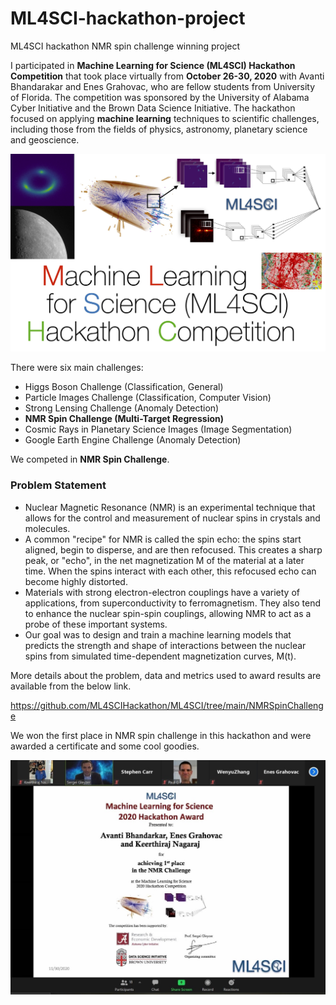 # ML4SCI-hackathon-project
 ML4SCI hackathon NMR spin challenge winning project 

I participated in **Machine Learning for Science (ML4SCI) Hackathon Competition** that took place virtually from **October 26-30, 2020** with Avanti Bhandarakar and Enes Grahovac, who are fellow students from University of Florida. The competition was sponsored by the University of Alabama Cyber Initiative and the Brown Data Science Initiative. The hackathon focused on applying **machine learning** techniques to scientific challenges, including those from the fields of physics, astronomy, planetary science and geoscience.

![ML4SCI Logo](ML4SCI.jpg)

There were six main challenges:

* Higgs Boson Challenge (Classification, General)
* Particle Images Challenge (Classification, Computer Vision)
* Strong Lensing Challenge (Anomaly Detection)
* **NMR Spin Challenge (Multi-Target Regression)**
* Cosmic Rays in Planetary Science Images (Image Segmentation)
* Google Earth Engine Challenge (Anomaly Detection)

We competed in **NMR Spin Challenge**. 

### Problem Statement

- Nuclear Magnetic Resonance (NMR) is an experimental technique that allows for the control and measurement of nuclear spins in crystals and molecules.
- A common "recipe" for NMR is called the spin echo: the spins start aligned, begin to disperse, and are then refocused. This creates a sharp peak, or "echo", in the net magnetization M of the material at a later time. When the spins interact with each other, this refocused echo can become highly distorted.
- Materials with strong electron-electron couplings have a variety of applications, from superconductivity to ferromagnetism. They also tend to enhance the nuclear spin-spin couplings, allowing NMR to act as a probe of these important systems.
- Our goal was to design and train a machine learning models that predicts the strength and shape of interactions between the nuclear spins from simulated time-dependent magnetization curves, M(t).

More details about the problem, data and metrics used to award results are available from the below link.

https://github.com/ML4SCIHackathon/ML4SCI/tree/main/NMRSpinChallenge

We won the first place in NMR spin challenge in this hackathon and were awarded a certificate and some cool goodies. 

![first-place-certificate](prize.jpg)

